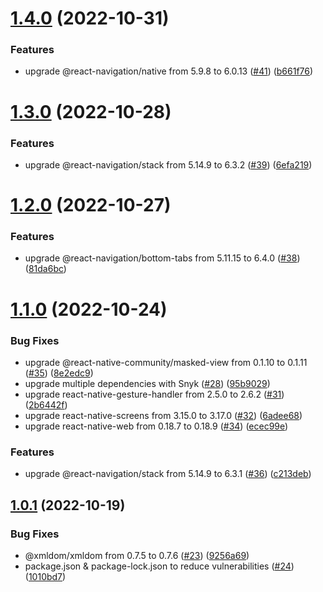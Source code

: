 # [1.4.0](https://github.com/thecyberworld/thecyberhub-app/compare/v1.3.0...v1.4.0) (2022-10-31)


### Features

* upgrade @react-navigation/native from 5.9.8 to 6.0.13 ([#41](https://github.com/thecyberworld/thecyberhub-app/issues/41)) ([b661f76](https://github.com/thecyberworld/thecyberhub-app/commit/b661f7666e5a5377a4664bb7bc96a50167614131))



# [1.3.0](https://github.com/thecyberworld/thecyberhub-app/compare/v1.2.0...v1.3.0) (2022-10-28)


### Features

* upgrade @react-navigation/stack from 5.14.9 to 6.3.2 ([#39](https://github.com/thecyberworld/thecyberhub-app/issues/39)) ([6efa219](https://github.com/thecyberworld/thecyberhub-app/commit/6efa219160632a9d409eae4b40f48f3b8c232907))



# [1.2.0](https://github.com/thecyberworld/thecyberhub-app/compare/v1.1.0...v1.2.0) (2022-10-27)


### Features

* upgrade @react-navigation/bottom-tabs from 5.11.15 to 6.4.0 ([#38](https://github.com/thecyberworld/thecyberhub-app/issues/38)) ([81da6bc](https://github.com/thecyberworld/thecyberhub-app/commit/81da6bc46dbd75cb785cdefcf48233435f954929))



# [1.1.0](https://github.com/thecyberworld/thecyberhub-app/compare/v1.0.1...v1.1.0) (2022-10-24)


### Bug Fixes

* upgrade @react-native-community/masked-view from 0.1.10 to 0.1.11 ([#35](https://github.com/thecyberworld/thecyberhub-app/issues/35)) ([8e2edc9](https://github.com/thecyberworld/thecyberhub-app/commit/8e2edc9a77b5c6ea7116b04d9d3326d82b8bf012))
* upgrade multiple dependencies with Snyk ([#28](https://github.com/thecyberworld/thecyberhub-app/issues/28)) ([95b9029](https://github.com/thecyberworld/thecyberhub-app/commit/95b9029b0c0ffd50d3c7fd6d4f82214f4ddd8a72))
* upgrade react-native-gesture-handler from 2.5.0 to 2.6.2 ([#31](https://github.com/thecyberworld/thecyberhub-app/issues/31)) ([2b6442f](https://github.com/thecyberworld/thecyberhub-app/commit/2b6442faebc79d10750e7946fa585ddf091cec9b))
* upgrade react-native-screens from 3.15.0 to 3.17.0 ([#32](https://github.com/thecyberworld/thecyberhub-app/issues/32)) ([6adee68](https://github.com/thecyberworld/thecyberhub-app/commit/6adee68bde1718cdaeb0bf3a8a13ff38eb870682))
* upgrade react-native-web from 0.18.7 to 0.18.9 ([#34](https://github.com/thecyberworld/thecyberhub-app/issues/34)) ([ecec99e](https://github.com/thecyberworld/thecyberhub-app/commit/ecec99e7f9c593347a4bb0b764fcd43555863019))


### Features

* upgrade @react-navigation/stack from 5.14.9 to 6.3.1 ([#36](https://github.com/thecyberworld/thecyberhub-app/issues/36)) ([c213deb](https://github.com/thecyberworld/thecyberhub-app/commit/c213debace399751eefa52bf3b6227606ec98432))



## [1.0.1](https://github.com/thecyberworld/thecyberhub-app/compare/1010bd78383e8c944896b3d1edca6b3110bdd314...v1.0.1) (2022-10-19)


### Bug Fixes

* @xmldom/xmldom from 0.7.5 to 0.7.6 ([#23](https://github.com/thecyberworld/thecyberhub-app/issues/23)) ([9256a69](https://github.com/thecyberworld/thecyberhub-app/commit/9256a6959da51cd42423ffec102583dd659d1fca))
* package.json & package-lock.json to reduce vulnerabilities ([#24](https://github.com/thecyberworld/thecyberhub-app/issues/24)) ([1010bd7](https://github.com/thecyberworld/thecyberhub-app/commit/1010bd78383e8c944896b3d1edca6b3110bdd314))



